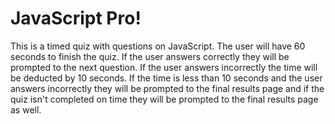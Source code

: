 # JavaScript Pro!

This is a timed quiz with questions on JavaScript. The user will have 60 seconds to finish the quiz. If the user answers correctly they will be prompted to the next question. If the user answers incorrectly the time will be deducted by 10 seconds. If the time is less than 10 seconds and the user answers incorrectly they will be prompted to the final results page and if the quiz isn't completed on time they will be prompted to the final results page as well. 